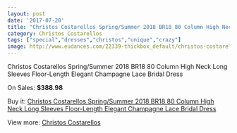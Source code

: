 ```yaml
---
layout: post
date: '2017-07-20'
title: "Christos Costarellos Spring/Summer 2018 BR18 80 Column High Neck Long Sleeves Floor-Length Elegant Champagne Lace Bridal Dress"
category: Christos Costarellos
tags: ["special","dresses","christos","unique","crazy"]
image: http://www.eudances.com/22339-thickbox_default/christos-costarellos-spring-summer-2018-br18-80-column-high-neck-long-sleeves-floor-length-elegant-champagne-lace-bridal-dress.jpg
---
```

Christos Costarellos Spring/Summer 2018 BR18 80 Column High Neck Long Sleeves Floor-Length Elegant Champagne Lace Bridal Dress

On Sales: **$388.98**
<a href="https://www.eudances.com/en/christos-costarellos/7147-christos-costarellos-spring-summer-2018-br18-80-column-high-neck-long-sleeves-floor-length-elegant-champagne-lace-bridal-dress.html"><amp-img layout="responsive" width="600" height="600" src="//www.eudances.com/22339-thickbox_default/christos-costarellos-spring-summer-2018-br18-80-column-high-neck-long-sleeves-floor-length-elegant-champagne-lace-bridal-dress.jpg" alt="Christos Costarellos Spring/Summer 2018 BR18 80 Column High Neck Long Sleeves Floor-Length Elegant Champagne Lace Bridal Dress 0" /></a>
<a href="https://www.eudances.com/en/christos-costarellos/7147-christos-costarellos-spring-summer-2018-br18-80-column-high-neck-long-sleeves-floor-length-elegant-champagne-lace-bridal-dress.html"><amp-img layout="responsive" width="600" height="600" src="//www.eudances.com/22341-thickbox_default/christos-costarellos-spring-summer-2018-br18-80-column-high-neck-long-sleeves-floor-length-elegant-champagne-lace-bridal-dress.jpg" alt="Christos Costarellos Spring/Summer 2018 BR18 80 Column High Neck Long Sleeves Floor-Length Elegant Champagne Lace Bridal Dress 1" /></a>
<a href="https://www.eudances.com/en/christos-costarellos/7147-christos-costarellos-spring-summer-2018-br18-80-column-high-neck-long-sleeves-floor-length-elegant-champagne-lace-bridal-dress.html"><amp-img layout="responsive" width="600" height="600" src="//www.eudances.com/22340-thickbox_default/christos-costarellos-spring-summer-2018-br18-80-column-high-neck-long-sleeves-floor-length-elegant-champagne-lace-bridal-dress.jpg" alt="Christos Costarellos Spring/Summer 2018 BR18 80 Column High Neck Long Sleeves Floor-Length Elegant Champagne Lace Bridal Dress 2" /></a>

Buy it: [Christos Costarellos Spring/Summer 2018 BR18 80 Column High Neck Long Sleeves Floor-Length Elegant Champagne Lace Bridal Dress](https://www.eudances.com/en/christos-costarellos/7147-christos-costarellos-spring-summer-2018-br18-80-column-high-neck-long-sleeves-floor-length-elegant-champagne-lace-bridal-dress.html "Christos Costarellos Spring/Summer 2018 BR18 80 Column High Neck Long Sleeves Floor-Length Elegant Champagne Lace Bridal Dress")

View more: [Christos Costarellos](https://www.eudances.com/en/108-christos-costarellos "Christos Costarellos")